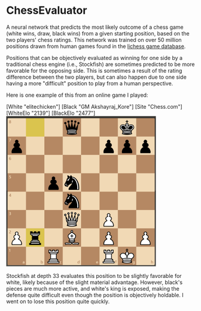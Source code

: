 # ChessEvaluator

A neural network that predicts the most likely outcome of a chess game (white wins, draw, black wins) from a given starting position, based on the two players' chess ratings. This network was trained on over 50 million positions drawn from human games found in the [lichess game database](https://database.lichess.org/). 

Positions that can be objectively evaluated as winning for one side by a traditional chess engine (i.e., Stockfish) are sometimes predicted to be more favorable for the opposing side. This is sometimes a result of the rating difference between the two players, but can also happen due to one side having a more "difficult" position to play from a human perspective. 

Here is one example of this from an online game I played:

[White "elitechicken"]
[Black "GM Akshayraj_Kore"]
[Site "Chess.com"]
[WhiteElo "2139"]
[BlackElo "2477"]
<img src="https://github.com/wqian0/ChessEvaluator/blob/master/chesspos_1.png" width="400" height="400"/>

Stockfish at depth 33 evaluates this position to be slightly favorable for white, likely because of the slight material advantage. However, black's pieces are much more active, and white's king is exposed, making the defense quite difficult even though the position is objectively holdable. I went on to lose this position quite quickly. 
